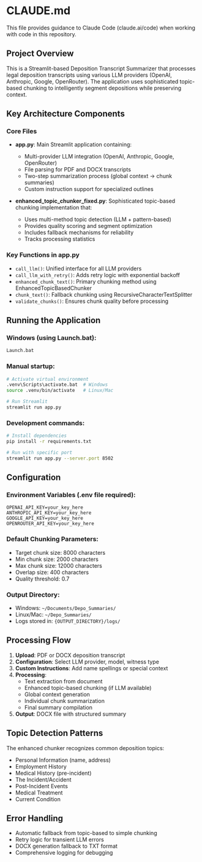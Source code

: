 # CLAUDE.md

This file provides guidance to Claude Code (claude.ai/code) when working with code in this repository.

## Project Overview

This is a Streamlit-based Deposition Transcript Summarizer that processes legal deposition transcripts using various LLM providers (OpenAI, Anthropic, Google, OpenRouter). The application uses sophisticated topic-based chunking to intelligently segment depositions while preserving context.

## Key Architecture Components

### Core Files
- **app.py**: Main Streamlit application containing:
  - Multi-provider LLM integration (OpenAI, Anthropic, Google, OpenRouter)
  - File parsing for PDF and DOCX transcripts
  - Two-step summarization process (global context → chunk summaries)
  - Custom instruction support for specialized outlines
  
- **enhanced_topic_chunker_fixed.py**: Sophisticated topic-based chunking implementation that:
  - Uses multi-method topic detection (LLM + pattern-based)
  - Provides quality scoring and segment optimization
  - Includes fallback mechanisms for reliability
  - Tracks processing statistics

### Key Functions in app.py
- `call_llm()`: Unified interface for all LLM providers
- `call_llm_with_retry()`: Adds retry logic with exponential backoff
- `enhanced_chunk_text()`: Primary chunking method using EnhancedTopicBasedChunker
- `chunk_text()`: Fallback chunking using RecursiveCharacterTextSplitter
- `validate_chunks()`: Ensures chunk quality before processing

## Running the Application

### Windows (using Launch.bat):
```bash
Launch.bat
```

### Manual startup:
```bash
# Activate virtual environment
.venv\Scripts\activate.bat  # Windows
source .venv/bin/activate   # Linux/Mac

# Run Streamlit
streamlit run app.py
```

### Development commands:
```bash
# Install dependencies
pip install -r requirements.txt

# Run with specific port
streamlit run app.py --server.port 8502
```

## Configuration

### Environment Variables (.env file required):
```
OPENAI_API_KEY=your_key_here
ANTHROPIC_API_KEY=your_key_here
GOOGLE_API_KEY=your_key_here
OPENROUTER_API_KEY=your_key_here
```

### Default Chunking Parameters:
- Target chunk size: 8000 characters
- Min chunk size: 2000 characters  
- Max chunk size: 12000 characters
- Overlap size: 400 characters
- Quality threshold: 0.7

### Output Directory:
- Windows: `~/Documents/Depo_Summaries/`
- Linux/Mac: `~/Depo_Summaries/`
- Logs stored in: `{OUTPUT_DIRECTORY}/logs/`

## Processing Flow

1. **Upload**: PDF or DOCX deposition transcript
2. **Configuration**: Select LLM provider, model, witness type
3. **Custom Instructions**: Add name spellings or special context
4. **Processing**:
   - Text extraction from document
   - Enhanced topic-based chunking (if LLM available)
   - Global context generation
   - Individual chunk summarization
   - Final summary compilation
5. **Output**: DOCX file with structured summary

## Topic Detection Patterns

The enhanced chunker recognizes common deposition topics:
- Personal Information (name, address)
- Employment History
- Medical History (pre-incident)
- The Incident/Accident
- Post-Incident Events
- Medical Treatment
- Current Condition

## Error Handling

- Automatic fallback from topic-based to simple chunking
- Retry logic for transient LLM errors
- DOCX generation fallback to TXT format
- Comprehensive logging for debugging
